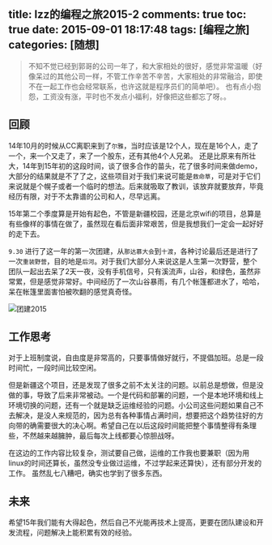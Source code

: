 title: lzz的编程之旅2015-2
comments: true
toc: true
date: 2015-09-01 18:17:48
tags: [编程之旅]
categories: [随想]
---

<!-- more -->

> 不知不觉已经到郭哥的公司一年了，和大家相处的很好，感觉非常温暖（好像呆过的其他公司一样，不管工作辛苦不辛苦，大家相处的非常融洽，即使不在一起工作也会经常联系，也许这就是程序员们的简单吧）。 也有点小抱怨，工资没有涨，平时也不发点小福利，好像把这些都忘了呀。。

## 回顾

14年10月的时候从CC离职来到了`尔雅`，当时应该是12个人，现在是16个人，走了一个，来一个又走了，来了一个股东，还有其他4个人兄弟。 还是比原来有所壮大，14年到15年初的这段时间，谈了很多合作的苗头，花了很多时间来做demo，大部分的结果就是不了了之，这些项目对于我们来说可能是`救命草`，可是对于它们来说就是个幌子或者一个临时的想法。后来就吸取了教训，该放弃就要放弃，毕竟经历有限，对于不太靠谱的公司和人，尽早远离。

15年第二个季度算是开始有起色，不管是新疆校园，还是北京wifi的项目，总算是有些像样的事情在做了，虽然现在看后面非常艰苦，但是我想我们一定会一起好好的走下去。

`9.30` 进行了这一年的第一次团建，从`那达慕大会`到`十渡`，各种讨论最后还是进行了一次`重装野营`，目的地是`后河`。对于我们大部分人来说这是人生第一次野营，整个团队一起出去呆了2天一夜，没有手机信号，只有溪流声，山谷，和绿色，虽然非常累，但是感觉非常好。中间经历了一次山谷暴雨，有几个帐篷都进水了，哈哈，呆在帐篷里面害怕被吹翻的感觉真奇怪。

![团建2015](/img/2015tuanjian.jpg)

## 工作思考

对于上班制度说，自由度是非常高的，只要事情做好就行，不提倡加班。总是一段时间忙，一段时间比较空闲。

但是新疆这个项目，还是发现了很多之前不太关注的问题。以前总是想做，但是没做的事，导致了后来非常被动。一个是代码和部署的问题，一个是本地环境和线上环境切换的问题，还有一个就是缺乏运维经验的问题。小公司这些问题如果自己不去解决，是没人来规范的，因为总有各种事情占满时间，想要把这个趋势往好的方向带的确需要很大的决心啊。希望自己在以后这段时间能把整个事情整得有条理些，不然越来越臃肿，最后每次上线都要心惊胆战呀。

在这边的工作内容比较复杂，测试要自己做，运维的工作我也要兼职（因为用linux的时间还算长，虽然没专业做过运维，不过学起来还算快），还有部分开发的工作。 虽然乱七八糟吧，确实也学到了很多东西。

## 未来

希望15年我们能有大得起色，然后自己不光能再技术上提高，更要在团队建设和开发流程，问题解决上能积累有效的经验。
